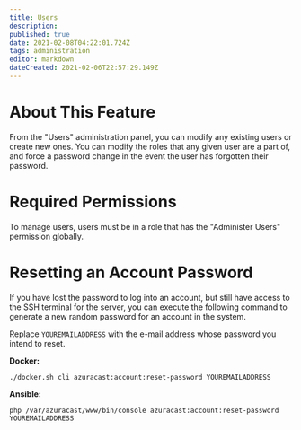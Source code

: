 ```yaml
---
title: Users
description: 
published: true
date: 2021-02-08T04:22:01.724Z
tags: administration
editor: markdown
dateCreated: 2021-02-06T22:57:29.149Z
---
```


# About This Feature

From the "Users" administration panel, you can modify any existing users or create new ones. You can modify the roles that any given user are a part of, and force a password change in the event the user has forgotten their password.

# Required Permissions

To manage users, users must be in a role that has the "Administer Users" permission globally.

# Resetting an Account Password

If you have lost the password to log into an account, but still have access to the SSH terminal for the server, you can execute the following command to generate a new random password for an account in the system.

Replace `YOUREMAILADDRESS` with the e-mail address whose password you intend to reset.

**Docker:**
```
./docker.sh cli azuracast:account:reset-password YOUREMAILADDRESS
```

**Ansible:**
```
php /var/azuracast/www/bin/console azuracast:account:reset-password YOUREMAILADDRESS
```
